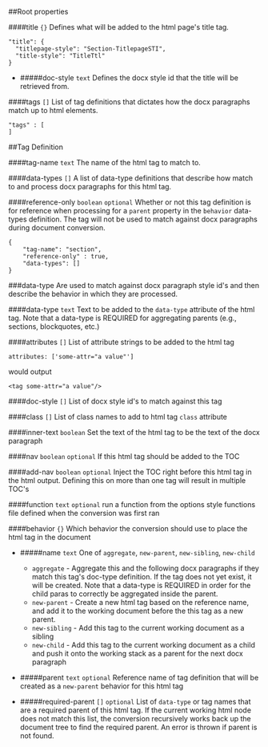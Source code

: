##Root properties

####title `{}`
Defines what will be added to the html page's title tag.

```
"title": {
  "titlepage-style": "Section-TitlepageSTI",
  "title-style": "TitleTtl"
}
```
*	#####doc-style `text`
	Defines the docx style id that the title will be retrieved from.

####tags `[]`
List of tag definitions that dictates how the docx paragraphs match up to html elements.

	"tags" : [
	]

##Tag Definition

####tag-name `text`
The name of the html tag to match to.

####data-types `[]`
A list of data-type definitions that describe how match to and process docx paragraphs for this html tag.

####reference-only `boolean` `optional`
Whether or not this tag definition is for reference when processing for a `parent` property in the `behavior` data-types definition. The tag will not be used to match against docx paragraphs during document conversion.

	{
		"tag-name": "section",
		"reference-only" : true,
		"data-types": []
	}

###data-type
Are used to match against docx paragraph style id's and then describe the behavior in which they are processed.

####data-type `text`
Text to be added to the `data-type` attribute of the html tag. Note that a data-type is REQUIRED for aggregating parents (e.g., sections, blockquotes, etc.)

####attributes `[]`
List of attribute strings to be added to the html tag

	attributes: ['some-attr="a value"']

would output

	<tag some-attr="a value"/>

####doc-style `[]`
List of docx style id's to match against this tag


####class `[]`
List of class names to add to html tag `class` attribute

####inner-text `boolean`
Set the text of the html tag to be the text of the docx paragraph

####nav `boolean` `optional`
If this html tag should be added to the TOC

####add-nav `boolean` `optional`
Inject the TOC right before this html tag in the html output. Defining this on more than one tag will result in multiple TOC's

####function `text` `optional`
run a function from the options style functions file defined when the conversion was first ran

####behavior `{}`
Which behavior the conversion should use to place the html tag in the document

*	#####name `text`
	One of `aggregate`, `new-parent`, `new-sibling`, `new-child`
	*	`aggregate` - Aggregate this and the following docx paragraphs if they match this tag's doc-type definition. If the tag does not yet exist, it will be created. Note that a data-type is REQUIRED in order for the child paras to correctly be aggregated inside the parent.
	*	`new-parent` - Create a new html tag based on the reference name, and add it to the working document before the this tag as a new parent.
	*	`new-sibling` - Add this tag to the current working document as a sibling
	*	`new-child` - Add this tag to the current working document as a child and push it onto the working stack as a parent for the next docx paragraph

*	#####parent `text` `optional`
	Reference name of tag definition that will be created as a `new-parent` behavior for this html tag

*	#####required-parent `[]` `optional`
	List of `data-type` or tag names that are a required parent of this html tag. If the current working html node does not match this list, the conversion recursively works back up the document tree to find the required parent. An error is thrown if parent is not found.
